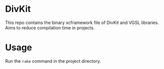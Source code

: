 # DivKit
This repo contains the binary xcframework file of DivKit and VGSL libraries. Aims to reduce compilation time in projects.

# Usage

Run the `rake` command in the project directory.